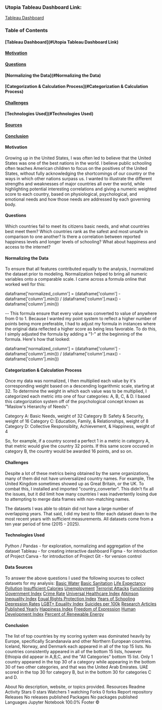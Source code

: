 ### Utopia Tableau Dashboard Link: 
[Tableau Dashboard](https://public.tableau.com/views/UtopiaFinalProject/MainPage?:language=en-US&publish=yes&:sid=&:redirect=auth&:display_count=n&:origin=viz_share_link)



### Table of Contents
#### [Tableau Dashboard](#Utopia Tableau Dashboard Link)
#### [Motivation](#Motivation)
#### [Questions](#Questions)
#### [Normalizing the Data](#Normalizing the Data)
#### [Categorization & Calculation Process](#Categorization & Calculation Process)
#### [Challenges](#Challenges)
#### [Technologies Used](#Technologies Used)
#### [Sources](#Sources)
#### [Conclusion](#Conclusion)




#### Motivation
Growing up in the United States, I was often led to believe that the United States was one of the best nations in the world.  I believe public schooling often teaches American children to focus on the positives of the United States, without fully acknowledging the shortcomings of our country or the ways in which other nations surpass us.  I wanted to illustrate the different strengths and weaknesses of major countries all over the world, while highlighting potential interesting correlations and giving a numeric weighted score to each country, based on physiological, psychological, and emotional needs and how those needs are addressed by each governing body.


#### Questions

Which countries fail to meet its citizens basic needs, and what countries best meet them?
Which countries rank as the safest and most unsafe in comparison to one another?
Is there a correlation between reported happiness levels and longer levels of schooling? What about happiness and access to the internet?

#### Normalizing the Data

To ensure that all features contributed equally to the analysis, I normalized the dataset prior to modeling. Normalization helped to bring all numeric variables onto a comparable scale. I came across a formula online that worked well for this:

dataframe['normalized_column'] = (dataframe['column']   - dataframe['column'].min()) / (dataframe['column'].max() - dataframe['column'].min())

--
This formula ensure that every value was converted to value of anywhere from 0 to 1. Because I wanted my point system to reflect a higher number of points being more preferable, I had to adjust my formula in instances where the original data reflected a higher score as being less favorable. To do this, I simply adjusted the formula by adding a "1-" at the beginning of the formula. Here's how that looked:

dataframe['normalized_column'] = (dataframe['column']   - dataframe['column'].min()) / (dataframe['column'].max() - dataframe['column'].min())

#### Categorization & Calculation Process

Once my data was normalized, I then multiplied each value by it's corresponding weight based on a descending logarithmic scale, starting at 32. To determine the weight in which each value was to be multiplied, I categorized each metric into one of four categories: A, B, C, & D. I based this categorization system off of the psychological concept known as "Maslow's Hierarchy of Needs": 

Category A: Basic Needs, weight of 32
Category B: Safety & Security, weight of 16
Category C: Education, Family, & Relationships, weight of 8
Category D: Collective Responsiblity, Achievement, & Happiness, weight of 4

So, for example, if a country scored a perfect 1 in a metric in category A, that metric would give the country 32 points.  If this same score occured in category B, the country would be awarded 16 points, and so on.


#### Challenges

Despite a lot of these metrics being obtained by the same organizations, many of them did not have universalized country names. For example, The United Kingdom sometimes showed up as Great Britain, or the UK.  To combat this, I installed and imported "country_converter". This didn't fix all the issues, but it did limit how many countries I was inadvertently losing due to attempting to merge data frames with non-matching names.

The datasets I was able to obtain did not have a large number of overlapping years. That said, I did my best to filter each dataset down to the most recent years with sufficient measurements. All datasets come from a ten year period of time (2015 - 2025).


#### Technologies Used

Python / Pandas - for exploration, normalizing and aggregation of the dataset
Tableau - for creating interactive dashboard
Figma - for introduction of Project
Canva - for introduction of Project
Git - for version control

#### Data Sources
To answer the above questions I used the following sources to collect datasets for my analysis:
[Basic Water](https://ourworldindata.org/grapher/population-using-at-least-basic-drinking-water)
[Basic Sanitation](https://ourworldindata.org/grapher/share-using-safely-managed-sanitation)
[Life Expectancy](https://ourworldindata.org/grapher/life-expectancy-hmd-unwpp?tab=table)
[Pollution](https://ourworldindata.org/grapher/pm25-air-pollution)
[Insufficient Calories](https://ourworldindata.org/grapher/number-calorie-diet-unaffordable)
[Unemployment](https://ourworldindata.org/grapher/unemployment-rate)
[Terrorist Attacks](https://ourworldindata.org/grapher/terrorist-attacks)
[Functioning Government Index](https://ourworldindata.org/grapher/functioning-government-index-eiu)
[Crime Rate](https://worldpopulationreview.com/country-rankings/crime-rate-by-country)
[Universal Healthcare Index](https://ourworldindata.org/grapher/universal-health-coverage-index)
[Atkinson Inequality Index](https://ourworldindata.org/grapher/income-inequality-atkinson-index-undp)
[Equal Rights Protection Index](https://ourworldindata.org/grapher/equal-rights-protection-index)
[Years of Schooling](https://ourworldindata.org/grapher/mean-years-of-schooling-long-run)
[Depression Rates](https://ourworldindata.org/grapher/depressive-disorders-prevalence-ihme)
[LGBT+ Equality Index](https://ourworldindata.org/grapher/lgbt-legal-equality-index)
[Suicides per 100k](https://ourworldindata.org/suicide)
[Research Articles Published Yearly](https://ourworldindata.org/grapher/scientific-publications-per-million)
[Happiness Index](https://ourworldindata.org/grapher/happiness-cantril-ladder)
[Freedom of Expression](https://ourworldindata.org/grapher/freedom-of-expression-index)
[Human Development Index](https://ourworldindata.org/grapher/human-development-index)
[Percent of Renewable Energy](https://ourworldindata.org/grapher/share-electricity-renewables)

#### Conclusion

The list of top countries by my scoring system was dominated heavily by Europe, specifically Scandanavia and other Northern European countries.  Iceland, Norway, and Denmark each appeared in all of the top 15 lists. No countries consistently appeared in all of the bottom 15 lists, however Ethiopia did appear in A,B,C, and the "All Categories" bottom 15 list. Only 1 country appeared in the top 30 of a category while appearing in the bottom 30 of two other categories, and that was the United Arab Emirates.  UAE scored in the top 30 for category B, but in the bottom 30 for categories C and D.



About
No description, website, or topics provided.
Resources
 Readme
 Activity
Stars
 0 stars
Watchers
 1 watching
Forks
 0 forks
Report repository
Releases
No releases published
Packages
No packages published
Languages
Jupyter Notebook
100.0%
Footer
©